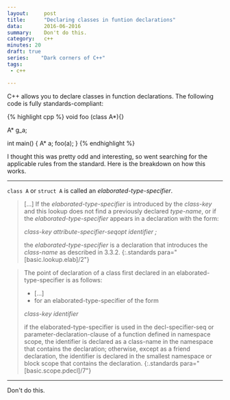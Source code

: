 ```yaml
---
layout:     post
title:      "Declaring classes in funtion declarations"
data:       2016-06-2016
summary:    Don't do this.
category:   c++
minutes: 20
draft: true
series:    "Dark corners of C++"
tags:
 - c++

---
```


C++ allows you to declare classes in function declarations. The following code is fully standards-compliant:

{% highlight cpp %}
void foo (class A*){}

A* g_a;

int main() {
    A* a;
    foo(a);
}
{% endhighlight %}

I thought this was pretty odd and interesting, so went searching for the applicable rules from the standard. Here is the breakdown on how this works.

-------------

`class A` or `struct A` is called an *elaborated-type-specifier*.

>[...] If the *elaborated-type-specifier* is introduced by the *class-key* and this lookup does not find a previously declared *type-name*, or if the *elaborated-type-specifier* appears in a declaration with the form:
>
> *class-key attribute-specifier-seqopt identifier ;*
>
>the *elaborated-type-specifier* is a declaration that introduces the *class-name* as described in 3.3.2.
{:.standards para="[basic.lookup.elab]/2"}


> The point of declaration of a class first declared in an elaborated-type-specifier is as follows:
>
> - [...]
> - for an elaborated-type-specifier of the form
>
> *class-key identifier*
>
> if the elaborated-type-specifier is used in the decl-specifier-seq or parameter-declaration-clause of a function defined in namespace scope, the identifier is declared as a class-name in the namespace that contains the declaration; otherwise, except as a friend declaration, the identifier is declared in the smallest namespace or block scope that contains the declaration.
{:.standards para="[basic.scope.pdecl]/7"}

-------------

Don't do this.
